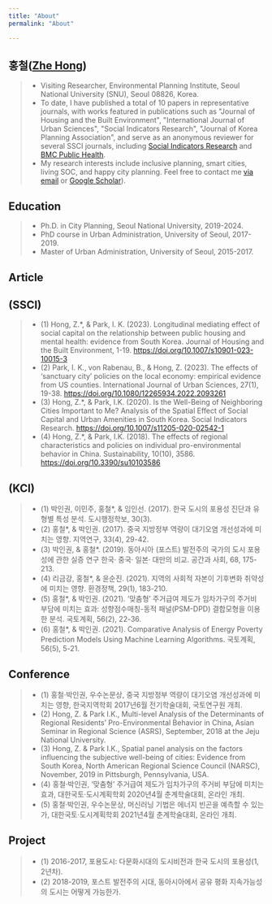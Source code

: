 ```yaml
---
title: "About"
permalink: "About"

---
```


## 홍철([Zhe Hong](https://orcid.org/0000-0003-4288-3086))
>- Visiting Researcher, Environmental Planning Institute, Seoul National University (SNU), Seoul 08826, Korea.
>- To date, I have published a total of 10 papers in representative journals, with works featured in publications such as "Journal of Housing and the Built Environment", "International Journal of Urban Sciences", "Social Indicators Research", "Journal of Korea Planning Association", and serve as an anonymous reviewer for several SSCI journals, including [Social Indicators Research](https://link.springer.com/journal/11205) and [BMC Public Health](https://bmcpublichealth.biomedcentral.com/).
>- My research interests include inclusive planning, smart cities, living SOC, and happy city planning. Feel free to contact me [via email](mailto:righttocity123k@gmail.com) or [Google Scholar](https://scholar.google.co.kr/citations?hl=ko&user=LUjF0tAAAAAJ)).

## Education
>- Ph.D. in City Planning, Seoul National University, 2019-2024.
>- PhD course in Urban Administration, University of Seoul, 2017-2019.
>- Master of Urban Administration, University of Seoul, 2015-2017.

## Article
## (SSCI)
>- (1) Hong, Z.*, & Park, I. K. (2023). Longitudinal mediating effect of social capital on the relationship between public housing and mental health: evidence from South Korea. Journal of Housing and the Built Environment, 1-19. https://doi.org/10.1007/s10901-023-10015-3
>- (2) Park, I. K., von Rabenau, B., & Hong, Z. (2023). The effects of ‘sanctuary city’ policies on the local economy: empirical evidence from US counties. International Journal of Urban Sciences, 27(1), 19-38. https://doi.org/10.1080/12265934.2022.2093261
>- (3) Hong, Z.*, & Park, I.K. (2020). Is the Well-Being of Neighboring Cities Important to Me? Analysis of the Spatial Effect of Social Capital and Urban Amenities in South Korea. Social Indicators Research. https://doi.org/10.1007/s11205-020-02542-1
>- (4) Hong, Z.*, & Park, I.K. (2018). The effects of regional characteristics and policies on individual pro-environmental behavior in China. Sustainability, 10(10), 3586. https://doi.org/10.3390/su10103586

## (KCI)
>- (1) 박인권, 이민주, 홍철*, & 임인선. (2017). 한국 도시의 포용성 진단과 유형별 특성 분석. 도시행정학보, 30(3).
>- (2) 홍철*, & 박인권. (2017). 중국 지방정부 역량이 대기오염 개선성과에 미치는 영향. 지역연구, 33(4), 29-42.
>- (3) 박인권, & 홍철*. (2019). 동아시아 (포스트) 발전주의 국가의 도시 포용성에 관한 실증 연구 한국· 중국· 일본· 대만의 비교. 공간과 사회, 68, 175-213.
>- (4) 리금강, 홍철*, & 윤순진. (2021). 지역의 사회적 자본이 기후변화 취약성에 미치는 영향. 환경정책, 29(1), 183-210.
>- (5) 홍철*, & 박인권. (2021). ‘맞춤형’ 주거급여 제도가 임차가구의 주거비 부담에 미치는 효과: 성향점수매칭-동적 패널(PSM-DPD) 결합모형을 이용한 분석. 국토계획, 56(2), 22-36.
>- (6) 홍철*, & 박인권. (2021). Comparative Analysis of Energy Poverty Prediction Models Using Machine Learning Algorithms. 국토계획, 56(5), 5-21.



## Conference
>- (1) 홍철·박인권, 우수논문상, 중국 지방정부 역량이 대기오염 개선성과에 미치는 영향, 한국지역학회 2017년6월 전기학술대회, 국토연구원 개최.
>- (2) Hong, Z. & Park I.K., Multi-level Analysis of the Determinants of Regional Residents’ Pro-Environmental Behavior in China, Asian Seminar in Regional Science (ASRS), September, 2018 at the Jeju National University.
>- (3) Hong, Z. & Park I.K., Spatial panel analysis on the factors influencing the subjective well-being of cities: Evidence from South Korea, North American Regional Science Council (NARSC), November, 2019 in Pittsburgh, Pennsylvania, USA.
>- (4) 홍철·박인권, ‘맞춤형’ 주거급여 제도가 임차가구의 주거비 부담에 미치는 효과, 대한국토·도시계획학회 2020년4월 춘계학술대회, 온라인 개최.
>- (5) 홍철·박인권, 우수논문상, 머신러닝 기법은 에너지 빈곤을 예측할 수 있는가, 대한국토·도시계획학회 2021년4월 춘계학술대회, 온라인 개최.

## Project
>- (1) 2016-2017, 포용도시: 다문화시대의 도시비전과 한국 도시의 포용성(1, 2년차).
>- (2) 2018-2019, 포스트 발전주의 시대, 동아시아에서 공유 평화 지속가능성의 도시는 어떻게 가능한가.
